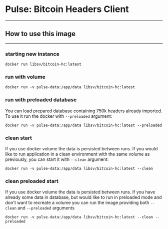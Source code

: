 # Pulse: Bitcoin Headers Client

-----------------------------------------------------

## How to use this image

-----------------------------------------------------

### starting new instance

`docker run libsv/bitcoin-hc:latest`

### run with volume

`docker run -v pulse-data:/app/data libsv/bitcoin-hc:latest`

### run with preloaded database

You can load prepared database containing 750k headers already imported.
To use it run the docker with `--preloaded` argument:

`docker run -v pulse-data:/app/data libsv/bitcoin-hc:latest --preloaded`

### clean start

If you use docker volume the data is persisted between runs.
If you would like to run application in a clean environment with the same volume as previously,
you can start it with `--clean` argument:

`docker run -v pulse-data:/app/data libsv/bitcoin-hc:latest --clean`

### clean preloaded start

If you use docker volume the data is persisted between runs.
If you have already some data in database, but would like to run in preloaded mode 
and don't want to recreate a volume you can run the image providing both `--clean` and `--preloaded` arguments

`docker run -v pulse-data:/app/data libsv/bitcoin-hc:latest --clean --preloaded`

